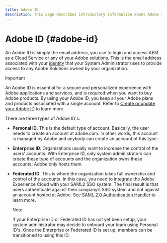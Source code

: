 ```yaml
---
title: Adobe ID
description: This page describes introductory information about Adobe ID.
---
```


# Adobe ID {#adobe-id}

An Adobe ID is simply the email address, you use to login and access AEM as a Cloud Service or any of your Adobe solutions. This is the email address associated with your [identity]((https://helpx.adobe.com/enterprise/admin-guide.html/enterprise/using/identity.ug.html)) that your System Administrator uses to provide access to any Adobe Solutions owned by your organization.

>[!IMPORTANT]
>An Adobe ID is essential for a secure and personalized experience with Adobe applications and services, and is required when you want to buy Adobe products. By using your Adobe ID, you keep all your Adobe plans and products associated with a single account. Refer to [Create or update your Adobe ID](https://helpx.adobe.com/ca/manage-account/using/create-update-adobe-id.html#HowtocreateorupdateyourAdobeID) to learn more.


There are three types of Adobe ID's:

* **Personal ID**. This is the default type of account. Basically, the user needs to create an account at adobe.com. In other words, this account is managed by Adobe and anybody can create an account of this type.

* **Enterprise ID**: Organizations usually want to increase the control of the users’ accounts. With Enterprise ID, only system administrators can create these type of accounts and the organization owns these accounts; Adobe only hosts them.

* **Federated ID**. This is  where the organization takes full ownership and control of the accounts. In this case, you need to integrate the Adobe Experience Cloud with your SAML2 SSO system. The final result is that users authenticate against their company’s SSO system and not against an account hosted at Adobe. See [SAML 2.0 Authentication Handler](https://experienceleague.adobe.com/docs/experience-manager-65/administering/security/saml-2-0-authenticationhandler.html#security) to learn more.

   >[!NOTE]
   >If your Enterprise ID or Federated ID has not yet been setup, your system administrator may decide to onboard your team using Personal ID's. Once the Enterprise or Federated ID is set up, members can be transitioned to using this ID.




